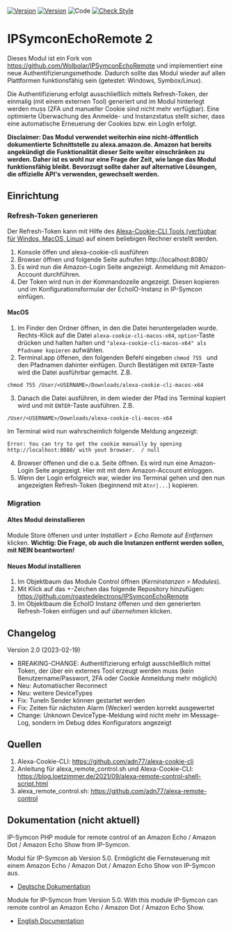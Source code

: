 [![Version](https://img.shields.io/badge/Symcon-PHPModul-red.svg)](https://www.symcon.de/service/dokumentation/entwicklerbereich/sdk-tools/sdk-php/)
[![Version](https://img.shields.io/badge/Symcon%20Version-5.0%20%3E-green.svg)](https://www.symcon.de/forum/threads/38222-IP-Symcon-5-0-verf%C3%BCgbar)
![Code](https://img.shields.io/badge/Code-PHP-blue.svg)
[![Check Style](https://github.com/Wolbolar/IPSymconEchoRemote/workflows/Check%20Style/badge.svg)](https://github.com/Wolbolar/IPSymconEchoRemote/actions)


IPSymconEchoRemote 2
===
Dieses Modul ist ein Fork von https://github.com/Wolbolar/IPSymconEchoRemote und implementiert eine neue Authentifizierungsmethode. Dadurch sollte das Modul wieder auf allen Plattformen funktionsfähig sein (getestet: Windows, Symbox/Linux).

Die Authentifizierung erfolgt ausschließlich mittels Refresh-Token, der einmalig (mit einem externen Tool) generiert und im Modul hinterlegt werden muss (2FA und manueller Cookie sind nicht mehr verfügbar).
Eine optimierte Überwachung des Anmelde- und Instanzstatus stellt sicher, dass eine automatische Erneuerung der Cookies bzw. ein LogIn erfolgt.

**Disclaimer: Das Modul verwendet weiterhin eine nicht-öffentlich dokumentierte Schnittstelle zu alexa.amazon.de. Amazon hat bereits angekündigt die Funktionalität dieser Seite weiter einschränken zu werden. Daher ist es wohl nur eine Frage der Zeit, wie lange das Modul funktionsfähig bleibt. Bevorzugt sollte daher auf alternative Lösungen, die offizielle API's verwenden, gewechselt werden.**

## Einrichtung 

###  Refresh-Token generieren
Der Refresh-Token kann mit Hilfe des [Alexa-Cookie-CLI Tools (verfügbar für Windos, MacOS, Linux)](https://github.com/adn77/alexa-cookie-cli/releases/latest) auf einem beliebigen Rechner erstellt werden.
1. Konsole öffen und alexa-cookie-cli ausführen
2. Browser öffnen und folgende Seite aufrufen http://localhost:8080/
3. Es wird nun die Amazon-Login Seite angezeigt. Anmeldung mit Amazon-Account durchführen.
4. Der Token wird nun in der Kommandozeile angezeigt. Diesen kopieren und im Konfigurationsformular der EchoIO-Instanz in IP-Symcon einfügen.

#### MacOS
1. Im Finder den Ordner öffnen, in den die Datei heruntergeladen wurde. Rechts-Klick auf die Datei `alexa-cookie-cli-macos-x64`, `option`-Taste drücken und halten halten und `"alexa-cookie-cli-macos-x64" als Pfadname kopieren` aufwählen.
2. Terminal.app öffenen, den folgenden Befehl eingeben `chmod 755 ` und den Pfadnamen dahinter einfügen. Durch Bestätigen mit `ENTER`-Taste wird die Datei ausführbar gemacht. Z.B.
```
chmod 755 /User/<USERNAME>/Downloads/alexa-cookie-cli-macos-x64
```
3. Danach die Datei ausführen, in dem wieder der Pfad ins Terminal kopiert wird und mit `ENTER`-Taste ausführen. Z.B.
```
/User/<USERNAME>/Downloads/alexa-cookie-cli-macos-x64
```
  Im Terminal wird nun wahrscheinlich folgende Meldung angezeigt:
```
Error: You can try to get the cookie manually by opening http://localhost:8080/ with yout browser.  / null
```
4. Browser öffenen und die o.a. Seite öffnen. Es wird nun eine Amazon-Login Seite angezeigt. Hier mit mit dem Amazon-Account einloggen.
5. Wenn der Login erfolgreich war, wieder ins Terminal gehen und den nun angezeigten Refresh-Token (beginnend mit `Atnr|...`) kopieren.


### Migration

#### Altes Modul deinstallieren
Module Store öffenen und unter *Installiert > Echo Remote* auf *Entfernen* klicken.
**Wichtig: Die Frage, ob auch die Instanzen entfernt werden sollen, mit NEIN beantworten!**

#### Neues Modul installieren
1. Im Objektbaum das Module Control öffnen (*Kerninstanzen > Modules*).
2. Mit Klick auf das +-Zeichen das folgende Repository hinzufügen: https://github.com/roastedelectrons/IPSymconEchoRemote
3. Im Objektbaum die EchoIO Instanz öffenen und den generierten Refresh-Token einfügen und auf *übernehmen* klicken.

## Changelog

Version 2.0 (2023-02-19)

* BREAKING-CHANGE: Authentifizierung erfolgt ausschließlich mittel Token, der über ein externes Tool erzeugt werden muss (kein Benutzername/Passwort, 2FA oder Cookie Anmeldung mehr möglich)
* Neu: Automatischer Reconnect
* Neu: weitere DeviceTypes
* Fix: TuneIn Sender können gestartet werden
* Fix: Zeiten für nächsten Alarm (Wecker) werden korrekt ausgewertet
* Change: Unknown DeviceType-Meldung wird nicht mehr im Message-Log, sondern im Debug ddes Konfigurators angezeigt

## Quellen
1. Alexa-Cookie-CLI: https://github.com/adn77/alexa-cookie-cli
2. Anleitung für alexa_remote_control.sh und Alexa-Cookie-CLI: https://blog.loetzimmer.de/2021/09/alexa-remote-control-shell-script.html
3. alexa_remote_control.sh: https://github.com/adn77/alexa-remote-control

## Dokumentation (nicht aktuell)

IP-Symcon PHP module for remote control of an Amazon Echo / Amazon Dot / Amazon Echo Show from IP-Symcon.

Modul für IP-Symcon ab Version 5.0. Ermöglicht die Fernsteuerung mit einem Amazon Echo / Amazon Dot / Amazon Echo Show von IP-Symcon aus.

 - [Deutsche Dokumentation](docs/de/README.md "Deutsche Dokumentation")
 
Module for IP-Symcon from Version 5.0. With this module IP-Symcon can remote control an  Amazon Echo / Amazon Dot / Amazon Echo Show.

 - [English Documentation](docs/en/README.md "English documentation") 

